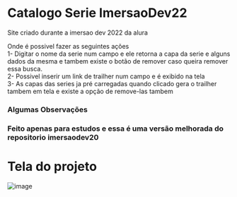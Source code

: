 # Catalogo Serie ImersaoDev22
Site criado durante a imersao dev 2022 da alura

Onde é possivel fazer as seguintes ações
<br>
1- Digitar o nome da serie num campo e ele retorna a capa da serie e alguns dados da mesma e tambem existe o botão de remover caso queira remover essa busca.
<br>
2- Possivel inserir um link de trailher num campo e é exibido na tela
<br>
3- As capas das series ja pré carregadas quando clicado gera o trailher tambem em tela e existe a opção de remove-las tambem


<h3>Algumas Observações</h3>
<h3> Feito apenas para estudos e essa é uma versão melhorada do repositorio imersaodev20 </h3>


# Tela do projeto
![image](https://user-images.githubusercontent.com/97040972/158997837-47b1fca9-5098-4565-84f1-9c2b9217e9b4.png)

